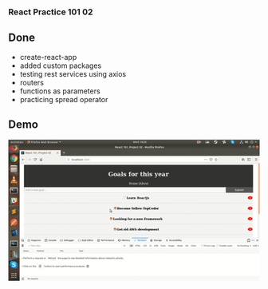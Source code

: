 ### React Practice 101 02

## Done
- create-react-app
- added custom packages
- testing rest services using axios
- routers
- functions as parameters
- practicing spread operator

## Demo

![alt-text](https://raw.githubusercontent.com/reynaldo-choque-mojix-com/react-101-02/development/demo.gif)
